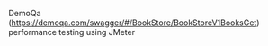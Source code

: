 DemoQa (https://demoqa.com/swagger/#/BookStore/BookStoreV1BooksGet) performance testing using JMeter
